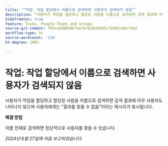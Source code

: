 ```yaml
---
title: '“작업: 작업 할당에서 이름으로 검색하면 사용자가 검색되지 않음”'
description: “사용자가 작업을 할당하고 할당된 사람을 이름으로 검색하면 검색 결과에 아무 사용자도 나타나지 않으며 사용자에게는 결과를 찾을 수 없음이라는 메시지가 표시됩니다. 해결 방법을 사용할 수 있습니다.”
hidefromtoc: true
feature: Tasks, People Teams and Groups
source-git-commit: f05ce2d8659b7ae7bf636d5585c78483c4bcfe5d
workflow-type: ht
source-wordcount: '110'
ht-degree: 100%

---
```



# 작업: 작업 할당에서 이름으로 검색하면 사용자가 검색되지 않음

사용자가 작업을 할당하고 할당된 사람을 이름으로 검색하면 검색 결과에 아무 사용자도 나타나지 않으며 사용자에게는 “결과를 찾을 수 없음”이라는 메시지가 표시됩니다.

**해결 방법**

이름 전체로 검색하면 정상적으로 사용자를 찾을 수 있습니다.

_2024년 6월 27일에 처음 보고되었습니다._
